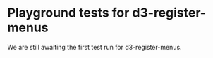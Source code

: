 # Playground tests for d3-register-menus
We are still awaiting the first test run for d3-register-menus.
